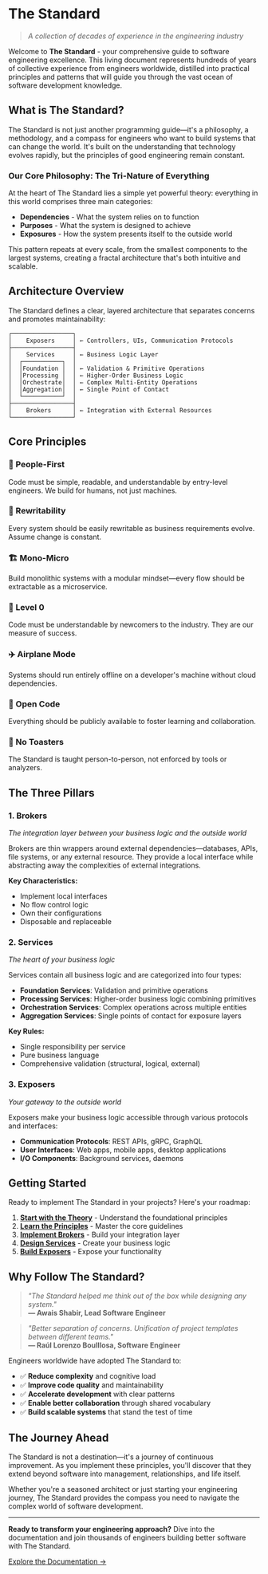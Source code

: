 # The Standard

> *A collection of decades of experience in the engineering industry*

Welcome to **The Standard** - your comprehensive guide to software engineering excellence. This living document represents hundreds of years of collective experience from engineers worldwide, distilled into practical principles and patterns that will guide you through the vast ocean of software development knowledge.

## What is The Standard?

The Standard is not just another programming guide—it's a philosophy, a methodology, and a compass for engineers who want to build systems that can change the world. It's built on the understanding that technology evolves rapidly, but the principles of good engineering remain constant.

### Our Core Philosophy: The Tri-Nature of Everything

At the heart of The Standard lies a simple yet powerful theory: everything in this world comprises three main categories:

- **Dependencies** - What the system relies on to function
- **Purposes** - What the system is designed to achieve  
- **Exposures** - How the system presents itself to the outside world

This pattern repeats at every scale, from the smallest components to the largest systems, creating a fractal architecture that's both intuitive and scalable.

## Architecture Overview

The Standard defines a clear, layered architecture that separates concerns and promotes maintainability:

```
┌─────────────────┐
│    Exposers     │ ← Controllers, UIs, Communication Protocols
├─────────────────┤
│    Services     │ ← Business Logic Layer
│  ┌───────────┐  │
│  │Foundation │  │ ← Validation & Primitive Operations
│  │Processing │  │ ← Higher-Order Business Logic
│  │Orchestrate│  │ ← Complex Multi-Entity Operations
│  │Aggregation│  │ ← Single Point of Contact
│  └───────────┘  │
├─────────────────┤
│    Brokers      │ ← Integration with External Resources
└─────────────────┘
```

## Core Principles

### 🎯 People-First
Code must be simple, readable, and understandable by entry-level engineers. We build for humans, not just machines.

### 🔄 Rewritability  
Every system should be easily rewritable as business requirements evolve. Assume change is constant.

### 🏗️ Mono-Micro
Build monolithic systems with a modular mindset—every flow should be extractable as a microservice.

### 👶 Level 0
Code must be understandable by newcomers to the industry. They are our measure of success.

### ✈️ Airplane Mode
Systems should run entirely offline on a developer's machine without cloud dependencies.

### 📖 Open Code
Everything should be publicly available to foster learning and collaboration.

### 👥 No Toasters
The Standard is taught person-to-person, not enforced by tools or analyzers.

## The Three Pillars

### 1. Brokers
*The integration layer between your business logic and the outside world*

Brokers are thin wrappers around external dependencies—databases, APIs, file systems, or any external resource. They provide a local interface while abstracting away the complexities of external integrations.

**Key Characteristics:**
- Implement local interfaces
- No flow control logic
- Own their configurations
- Disposable and replaceable

### 2. Services  
*The heart of your business logic*

Services contain all business logic and are categorized into four types:

- **Foundation Services**: Validation and primitive operations
- **Processing Services**: Higher-order business logic combining primitives
- **Orchestration Services**: Complex operations across multiple entities
- **Aggregation Services**: Single points of contact for exposure layers

**Key Rules:**
- Single responsibility per service
- Pure business language
- Comprehensive validation (structural, logical, external)

### 3. Exposers
*Your gateway to the outside world*

Exposers make your business logic accessible through various protocols and interfaces:

- **Communication Protocols**: REST APIs, gRPC, GraphQL
- **User Interfaces**: Web apps, mobile apps, desktop applications
- **I/O Components**: Background services, daemons

## Getting Started

Ready to implement The Standard in your projects? Here's your roadmap:

1. **[Start with the Theory](docs/0.%20Introduction/0.0%20The%20Theory.md)** - Understand the foundational principles
2. **[Learn the Principles](docs/0.%20Introduction/0.2%20Principles.md)** - Master the core guidelines  
3. **[Implement Brokers](docs/1.%20Brokers/1.%20Brokers.md)** - Build your integration layer
4. **[Design Services](docs/2.%20Services/2.%20Services.md)** - Create your business logic
5. **[Build Exposers](docs/3.%20Exposers/3.%20Exposers.md)** - Expose your functionality

## Why Follow The Standard?

> *"The Standard helped me think out of the box while designing any system."*  
> **— Awais Shabir, Lead Software Engineer**

> *"Better separation of concerns. Unification of project templates between different teams."*  
> **— Raúl Lorenzo Boulllosa, Software Engineer**

Engineers worldwide have adopted The Standard to:

- ✅ **Reduce complexity** and cognitive load
- ✅ **Improve code quality** and maintainability  
- ✅ **Accelerate development** with clear patterns
- ✅ **Enable better collaboration** through shared vocabulary
- ✅ **Build scalable systems** that stand the test of time

## The Journey Ahead

The Standard is not a destination—it's a journey of continuous improvement. As you implement these principles, you'll discover that they extend beyond software into management, relationships, and life itself.

Whether you're a seasoned architect or just starting your engineering journey, The Standard provides the compass you need to navigate the complex world of software development.

---

**Ready to transform your engineering approach?** Dive into the documentation and join thousands of engineers building better software with The Standard.

[Explore the Documentation →](docs/0.%20Introduction/0.%20Introduction.md)

